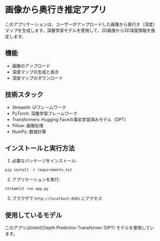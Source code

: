 # 画像から奥行き推定アプリ

このアプリケーションは、ユーザーがアップロードした画像から奥行き（深度）マップを生成します。深層学習モデルを使用して、2D画像から3D深度情報を推定します。

## 機能

- 画像のアップロード
- 深度マップの生成と表示
- 深度マップのダウンロード

## 技術スタック

- Streamlit: UIフレームワーク
- PyTorch: 深層学習フレームワーク
- Transformers: Hugging Faceの事前学習済みモデル（DPT）
- Pillow: 画像処理
- NumPy: 数値計算

## インストールと実行方法

1. 必要なパッケージをインストール:
```
pip install -r requirements.txt
```

2. アプリケーションを実行:
```
streamlit run app.py
```

3. ブラウザで `http://localhost:8501` にアクセス

## 使用しているモデル

このアプリはIntelのDepth Prediction Transformer (DPT) モデルを使用しています。 